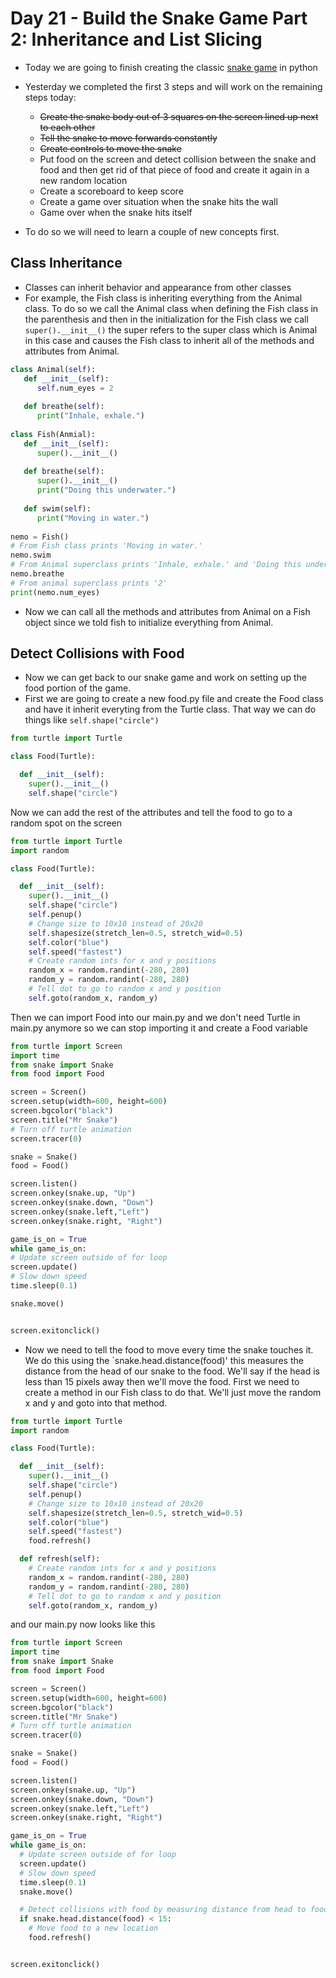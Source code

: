 # Day 21 - Build the Snake Game Part 2: Inheritance and List Slicing

- Today we are going to finish creating the classic [snake game](https://www.playsnake.org) in python
- Yesterday we completed the first 3 steps and will work on the remaining steps today:
   + ~~Create the snake body out of 3 squares on the screen lined up next to each other~~
   + ~~Tell the snake to move forwards constantly~~
   + ~~Create controls to move the snake~~
   + Put food on the screen and detect collision between the snake and food and then get rid of that piece of food and create it again in a new random location
   + Create a scoreboard to keep score
   + Create a game over situation when the snake hits the wall
   + Game over when the snake hits itself

- To do so we will need to learn a couple of new concepts first.

## Class Inheritance

- Classes can inherit behavior and appearance from other classes
- For example, the Fish class is inheriting everything from the Animal class. To do so we call the Animal class when defining the Fish class in the parenthesis and then in the initialization for the Fish class we call `super().__init__()` the super refers to the super class which is Animal in this case and causes the Fish class to inherit all of the methods and attributes from Animal.
```python
class Animal(self):
   def __init__(self):
      self.num_eyes = 2
      
   def breathe(self):
      print("Inhale, exhale.")
     
class Fish(Anmial):
   def __init__(self):
      super().__init__()
      
   def breathe(self):
      super().__init__()
      print("Doing this underwater.")
      
   def swim(self):
      print("Moving in water.")
      
nemo = Fish()
# From Fish class prints 'Moving in water.'
nemo.swim
# From Animal superclass prints 'Inhale, exhale.' and 'Doing this underwater.' since we modified it.
nemo.breathe
# From animal superclass prints '2'
print(nemo.num_eyes)
```
- Now we can call all the methods and attributes from Animal on a Fish object since we told fish to initialize everything from Animal.

## Detect Collisions with Food
- Now we can get back to our snake game and work on setting up the food portion of the game.
- First we are going to create a new food.py file and create the Food class and have it inherit everyting from the Turtle class. That way we can do things like `self.shape("circle")`
```python
from turtle import Turtle

class Food(Turtle):

  def __init__(self):
    super().__init__()
    self.shape("circle")
```
Now we can add the rest of the attributes and tell the food to go to a random spot on the screen
```python
from turtle import Turtle
import random

class Food(Turtle):

  def __init__(self):
    super().__init__()
    self.shape("circle")
    self.penup()
    # Change size to 10x10 instead of 20x20
    self.shapesize(stretch_len=0.5, stretch_wid=0.5)
    self.color("blue")
    self.speed("fastest")
    # Create random ints for x and y positions
    random_x = random.randint(-280, 280)
    random_y = random.randint(-280, 280)
    # Tell dot to go to random x and y position
    self.goto(random_x, random_y)
  ```
  Then we can import Food into our main.py and we don't need Turtle in main.py anymore so we can stop importing it and create a Food variable
  ```python
  from turtle import Screen
import time
from snake import Snake
from food import Food

screen = Screen()
screen.setup(width=600, height=600)
screen.bgcolor("black")
screen.title("Mr Snake")
# Turn off turtle animation
screen.tracer(0)

snake = Snake()
food = Food()

screen.listen()
screen.onkey(snake.up, "Up")
screen.onkey(snake.down, "Down")
screen.onkey(snake.left,"Left")
screen.onkey(snake.right, "Right")

game_is_on = True
while game_is_on:
  # Update screen outside of for loop
  screen.update()
  # Slow down speed
  time.sleep(0.1)
  
  snake.move()


screen.exitonclick()
```
- Now we need to tell the food to move every time the snake touches it. We do this using the `snake.head.distance(food)' this measures the distance from the head of our snake to the food. We'll say if the head is less than 15 pixels away then we'll move the food. First we need to create a method in our Fish class to do that. We'll just move the random x and y and goto into that method.

```python
from turtle import Turtle
import random

class Food(Turtle):

  def __init__(self):
    super().__init__()
    self.shape("circle")
    self.penup()
    # Change size to 10x10 instead of 20x20
    self.shapesize(stretch_len=0.5, stretch_wid=0.5)
    self.color("blue")
    self.speed("fastest")
    food.refresh()

  def refresh(self):
    # Create random ints for x and y positions
    random_x = random.randint(-280, 280)
    random_y = random.randint(-280, 280)
    # Tell dot to go to random x and y position
    self.goto(random_x, random_y)
```
and our main.py now looks like this
```python
from turtle import Screen
import time
from snake import Snake
from food import Food

screen = Screen()
screen.setup(width=600, height=600)
screen.bgcolor("black")
screen.title("Mr Snake")
# Turn off turtle animation
screen.tracer(0)

snake = Snake()
food = Food()

screen.listen()
screen.onkey(snake.up, "Up")
screen.onkey(snake.down, "Down")
screen.onkey(snake.left,"Left")
screen.onkey(snake.right, "Right")

game_is_on = True
while game_is_on:
  # Update screen outside of for loop
  screen.update()
  # Slow down speed
  time.sleep(0.1)
  snake.move()

  # Detect collisions with food by measuring distance from head to food
  if snake.head.distance(food) < 15:
    # Move food to a new location
    food.refresh()


screen.exitonclick()
```
